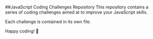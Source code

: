 ##JavaScript Coding Challenges Repository
This repository contains a series of coding challenges aimed at to improve your JavaScript skills.

Each challenge is contained in its own file.

Happy coding! 🚀

